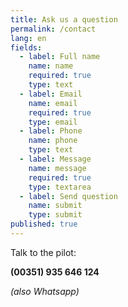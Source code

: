 ```yaml
---
title: Ask us a question
permalink: /contact
lang: en
fields:
  - label: Full name
    name: name
    required: true
    type: text
  - label: Email
    name: email
    required: true
    type: email
  - label: Phone
    name: phone
    type: text
  - label: Message
    name: message
    required: true
    type: textarea
  - label: Send question
    name: submit
    type: submit
published: true
---
```

Talk to the pilot:

**(00351) 935 646 124**

_(also Whatsapp)_
